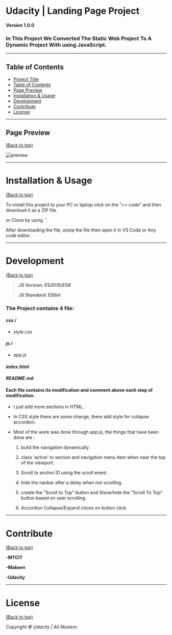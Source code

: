 # Udacity | Landing Page Project


**Version 1.0.0**


 ### In This Project We Converted The Static Web Project To A Dynamic Project With using JavaScript.


---


## Table of Contents

- [Project Title](#Udacity-|-Landing-Page-Project)
- [Table of Contents](#table-of-contents)
- [Page Preview](#page-preview)
- [Installation & Usage](#installation-and-Usage)
- [Development](#development)
- [Contribute](#contribute)
- [License](#license)

---


## Page Preview

[(Back to top)](#table-of-contents)


![preview](https://github.com/alialdarai/Udacity-Landing-Page-Project/assets/134742312/76599eea-9f43-4c1f-ae69-22a189a56b80)


---



# Installation & Usage

[(Back to top)](#table-of-contents)

To install this project to your PC or laptop click on the "<> code" and then download it as a ZIP file.

or Clone by using ``.

After downloading the file, unzip the file then open it in VS Code or Any code editor.


---


# Development
[(Back to top)](#table-of-contents)

 >
 >**_JS Version: ES2015/ES6_**
 >
 >**_JS Standard: ESlint_**
 >

 ### **The Project contains 4 file:**

 #### *css /*
 -   *style.css*


 #### *js /*

 -   *app.js*
 

 #### *index.html*
 
 #### *README.md*

 #### **Each file contains its modification and comment above each step of modification.**

 -  I just add more sections in HTML.

 -  In CSS style there are some change, there add style for collapse accordion.

 -  Most of the work was done through app.js, the things that have been done are :

       1. build the navigation dynamically.

       2. class 'active' to section and navigation menu item when near the top of the viewport.

       3. Scroll to anchor ID using the scroll event.

       4. hide the navbar after a delay when not scrolling.

       5. create the "Scroll to Top" button and Show/hide the "Scroll To Top" button based on user scrolling.

       6. Accordion Collapse/Expand ctions on button click.

---



# Contribute

[(Back to top)](#table-of-contents)

 **-MTCIT**  

 **-Makeen** 

 **-Udacity**

 ---
 
# License

[(Back to top)](#table-of-contents)

_Copyright &copy; Udacity | Ali Muslem_
